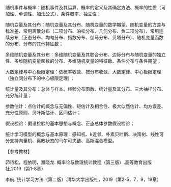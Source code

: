 随机事件与概率：随机事件及其运算、概率的定义及其确定方法、概率的性质（可加性、单调性、加法公式）、条件概率、独立性；

 随机变量及其分布：随机变量及其分布、随机变量的数学期望、随机变量的方差与标准差、常用离散分布（二项分布、泊松分布、几何分布、负二项分布）、常用连续分布（正态分布、均匀分布、指数分布、伽马分布、贝塔分布）、随机变量函数的分布、分布的其他特征数；

多维随机变量及其分布：多维随机变量及其联合分布、边际分布与随机变量的独立性、多维随机变量函数的分布、多维随机变量的特征数、条件分布与条件期望；

大数定律与中心极限定理：依概率收敛、按分布收敛、大数定律、中心极限定理（独立同分布下的中心极限定理）；

统计量及其分布：总体与样本、经验分布函数、统计量及其分布、三大抽样分布、充分统计量；

参数估计：点估计的概念与无偏性、矩估计及相合性、极大似然估计、均方误差、充分性原则、贝叶斯估计、区间估计；

假设检验：假设检验的基本思想与概念、正态总体参数假设检验；



统计学习模型的概念与基本原理：感知机、k近邻、朴素贝叶斯、决策树、线性可分支持向量机、离散状态的马尔可夫链、高斯混合模型。



【参考教材】

茆诗松，程依明，濮晓龙. 概率论与数理统计教程（第三版）.高等教育出版社,2019（第1-8章）

李航. 统计学习方法（第二版）.清华大学出版社，2019（第2-5，7，9，19章）

